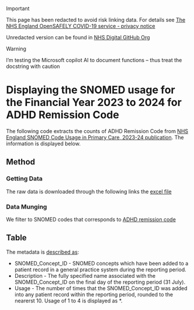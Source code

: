 > [!IMPORTANT]  
> This page has been redacted to avoid risk linking data. For details see [The NHS England OpenSAFELY COVID-19 service - privacy notice]( https://digital.nhs.uk/coronavirus/coronavirus-covid-19-response-information-governance-hub/the-nhs-england-opensafely-covid-19-service-privacy-notice)
>
> Unredacted version can be found in [NHS Digital GitHub Org](https://github.com/NHSDigital/datascience-seminars/tree/main/All_materials/20250905_Displaying_SNOMED_usage_for_ADHD_Remission_Code)

> [!WARNING]  
> I’m testing the Microsoft copilot AI to document functions – thus treat the docstring with caution


# Displaying the SNOMED usage for the Financial Year 2023 to 2024 for ADHD Remission Code 

The following code extracts the counts of ADHD Remission Code from [NHS England SNOMED Code Usage in Primary Care, 2023-24 publication]( https://digital.nhs.uk/data-and-information/publications/statistical/mi-snomed-code-usage-in-primary-care/2023-24). The information is displayed below.

## Method

### Getting Data
The raw data is downloaded through the following links the [excel file]( https://files.digital.nhs.uk/70/C33DEC/SNOMED_code_usage_2023-24.xlsx)

### Data Munging
We filter to SNOMED codes that corresponds to [ADHD remission code]( https://www.opencodelists.org/codelist/nhsd-primary-care-domain-refsets/adhdrem_cod/20250627/)


## Table
The metadata is [described as]( https://files.digital.nhs.uk/D8/F9D898/SNOMED_code_usage_metadata.xlsx):
* SNOMED_Concept_ID - SNOMED concepts which have been added to a patient record in a general practice system during the reporting period. 
* Description - The fully specified name associated with the SNOMED_Concept_ID on the final day of the reporting period (31 July). 
* Usage - The number of times that the SNOMED_Concept_ID was added into any patient record within the reporting period, rounded to the nearerst 10. Usage of 1 to 4 is displayed as *.

[place_table_here]: #
